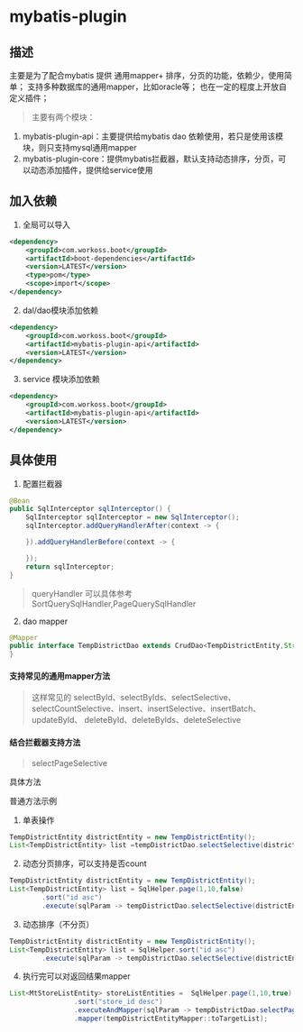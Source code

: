 # mybatis-plugin

## 描述

主要是为了配合mybatis 提供 通用mapper+ 排序，分页的功能，依赖少，使用简单；
支持多种数据库的通用mapper，比如oracle等；
也在一定的程度上开放自定义插件；


> 主要有两个模块：

1. mybatis-plugin-api：主要提供给mybatis dao 依赖使用，若只是使用该模块，则只支持mysql通用mapper
2. mybatis-plugin-core：提供mybatis拦截器，默认支持动态排序，分页，可以动态添加插件，提供给service使用


## 加入依赖

1. 全局可以导入
```xml
<dependency>
    <groupId>com.workoss.boot</groupId>
    <artifactId>boot-dependencies</artifactId>
    <version>LATEST</version>
    <type>pom</type>
    <scope>import</scope>
</dependency>
```

2. dal/dao模块添加依赖
```xml
<dependency>
    <groupId>com.workoss.boot</groupId>
    <artifactId>mybatis-plugin-api</artifactId>
    <version>LATEST</version>
</dependency>
```

3. service 模块添加依赖
```xml
<dependency>
    <groupId>com.workoss.boot</groupId>
    <artifactId>mybatis-plugin-api</artifactId>
    <version>LATEST</version>
</dependency>
```

## 具体使用

1. 配置拦截器
```java
@Bean
public SqlInterceptor sqlInterceptor() {
    SqlInterceptor sqlInterceptor = new SqlInterceptor();
    sqlInterceptor.addQueryHandlerAfter(context -> {

    }).addQueryHandlerBefore(context -> {

    });
    return sqlInterceptor;
}
```
> queryHandler 可以具体参考SortQuerySqlHandler,PageQuerySqlHandler

2. dao mapper 
```java
@Mapper
public interface TempDistrictDao extends CrudDao<TempDistrictEntity,String> {
}
```

#### 支持常见的通用mapper方法
>这样常见的 selectById、selectByIds、selectSelective、selectCountSelective、insert、insertSelective、insertBatch、updateById、
deleteById、deleteByIds、deleteSelective

#### 结合拦截器支持方法
> selectPageSelective

具体方法

普通方法示例
1. 单表操作
```java
TempDistrictEntity districtEntity = new TempDistrictEntity();
List<TempDistrictEntity> list =tempDistrictDao.selectSelective(districtEntity);
```

2. 动态分页排序，可以支持是否count
```java
TempDistrictEntity districtEntity = new TempDistrictEntity();
List<TempDistrictEntity> list = SqlHelper.page(1,10,false)
        .sort("id asc")
        .execute(sqlParam -> tempDistrictDao.selectSelective(districtEntity));
```

3. 动态排序（不分页）
```java
TempDistrictEntity districtEntity = new TempDistrictEntity();
List<TempDistrictEntity> list = SqlHelper.sort("id asc")
        .execute(sqlParam -> tempDistrictDao.selectSelective(districtEntity));
```

4. 执行完可以对返回结果mapper
```java
List<MtStoreListEntity> storeListEntities =  SqlHelper.page(1,10,true)
                .sort("store_id desc")
                .executeAndMapper(sqlParam -> tempDistrictDao.selectPageSelective(selectEntity))
                .mapper(tempDistrictEntityMapper::toTargetList);
```